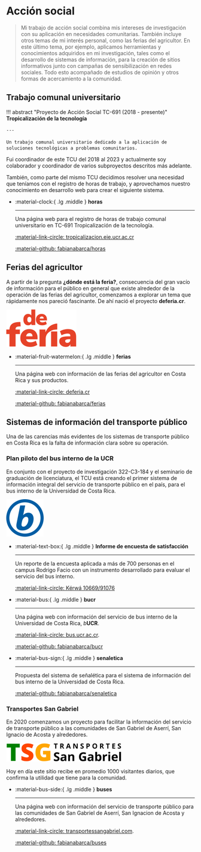 # Acción social

> Mi trabajo de acción social combina mis intereses de investigación con su aplicación en necesidades comunitarias. También incluye otros temas de mi interés personal, como las ferias del agricultor. En este último tema, por ejemplo, aplicamos herramientas y conocimientos adquiridos en mi investigación, tales como el desarrollo de sistemas de información, para la creación de sitios informativos junto con campañas de sensibilización en redes sociales. Todo esto acompañado de estudios de opinión y otros formas de acercamiento a la comunidad.

## Trabajo comunal universitario

!!! abstract "Proyecto de Acción Social TC-691 (2018 - presente)"
    **Tropicalización de la tecnología**

    ---

    Un trabajo comunal universitario dedicado a la aplicación de soluciones tecnológicas a problemas comunitarios.

Fui coordinador de este TCU del 2018 al 2023 y actualmente soy colaborador y coordinador de varios subproyectos descritos más adelante.

También, como parte del mismo TCU decidimos resolver una necesidad que teníamos con el registro de horas de trabajo, y aprovechamos nuestro conocimiento en desarrollo web para crear el siguiente sistema.

<div class="grid cards" markdown>

-  :material-clock:{ .lg .middle } **horas**
    
    ---
    
    Una página web para el registro de horas de trabajo comunal universitario en TC-691 Tropicalización de la tecnología. 
    
    [:material-link-circle: tropicalizacion.eie.ucr.ac.cr](https://tropicalizacion.eie.ucr.ac.cr/)

    [:material-github: fabianabarca/horas](https://github.com/fabianabarca/horas)

</div>

## Ferias del agricultor

A partir de la pregunta **¿dónde está la feria?**, consecuencia del gran vacío de información para el público en general que existe alrededor de la operación de las ferias del agricultor, comenzamos a explorar un tema que rápidamente nos pareció fascinante. De ahí nació el proyecto **deferia.cr**.

![Logo DeFeria](assets/img/deferia_rojo.png)

<div class="grid cards" markdown>

-  :material-fruit-watermelon:{ .lg .middle } **ferias**
    
    ---
    
    Una página web con información de las ferias del agricultor en Costa Rica y sus productos. 
    
    [:material-link-circle: deferia.cr](https://deferia.cr/)

    [:material-github: fabianabarca/ferias](https://github.com/fabianabarca/ferias)

</div>

## Sistemas de información del transporte público

Una de las carencias más evidentes de los sistemas de transporte público en Costa Rica es la falta de información clara sobre su operación.

### Plan piloto del bus interno de la UCR

En conjunto con el proyecto de investigación 322-C3-184 y el seminario de graduación de licenciatura, el TCU está creando el primer sistema de información integral del servicio de transporte público en el país, para el bus interno de la Universidad de Costa Rica.

![Logo bUCR](assets/img/b_azul.png)

<div class="grid cards" markdown>

-  :material-text-box:{ .lg .middle } **Informe de encuesta de satisfacción**
    
    ---
    
    Un reporte de la encuesta aplicada a más de 700 personas en el campus Rodrigo Facio con un instrumento desarrollado para evaluar el servicio del bus interno.

    [:material-link-circle: Kérwá 10669/91076](https://kerwa.ucr.ac.cr/handle/10669/91076)

-  :material-bus:{ .lg .middle } **bucr**
    
    ---
    
    Una página web con información del servicio de bus interno de la Universidad de Costa Rica, *b***UCR**. 
    
    [:material-link-circle: bus.ucr.ac.cr](https://bus.ucr.ac.cr/).

    [:material-github: fabianabarca/bucr](https://github.com/fabianabarca/bucr)

-  :material-bus-sign:{ .lg .middle } **senaletica**
    
    ---
    
    Propuesta del sistema de señalética para el sistema de información del bus interno de la Universidad de Costa Rica.

    [:material-github: fabianabarca/senaletica](https://github.com/fabianabarca/senaletica)

</div>

### Transportes San Gabriel

En 2020 comenzamos un proyecto para facilitar la información del servicio de transporte público a las comunidades de San Gabriel de Aserrí, San Ignacio de Acosta y alrededores.

![Logo TSG](assets/img/tsg_negro.png)

Hoy en día este sitio recibe en promedio 1000 visitantes diarios, que confirma la utilidad que tiene para la comunidad.

<div class="grid cards" markdown>

-  :material-bus-side:{ .lg .middle } **buses**
    
    ---
    
    Una página web con información del servicio de transporte público para las comunidades de San Gabriel de Aserrí, San Ignacion de Acosta y alrededores. 
    
    [:material-link-circle: transportessangabriel.com](https://transportessangabriel.com/).

    [:material-github: fabianabarca/buses](https://github.com/fabianabarca/buses)

</div>